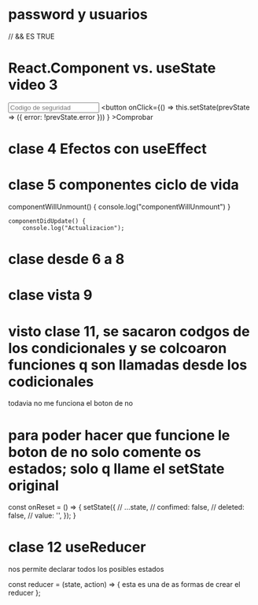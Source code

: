 # password y usuarios

// && ES TRUE

# React.Component vs. useState video 3
<input placeholder="Codigo de seguridad"></input>
                <button
                    onClick={() => 
                        this.setState(prevState => ({ error: !prevState.error }))
                    } 
                >Comprobar</button>

# clase 4 Efectos con useEffect

# clase 5 componentes ciclo de vida 
componentWillUnmount() {
        console.log("componentWillUnmount")
    }

    componentDidUpdate() {
        console.log("Actualizacion");

# clase desde 6 a 8

# clase vista 9

# visto clase 11, se sacaron codgos de los condicionales y se colcoaron funciones q son llamadas desde los codicionales
todavia no me funciona el boton de no

# para poder hacer que funcione le boton de no solo comente os estados; solo q llame el setState original 

const onReset = () => {
    setState({
      //  ...state,
       // confimed: false,
      //  deleted: false,
      //  value: '',
    });
   }

# clase 12 useReducer
nos permite declarar todos los posibles estados

const reducer = (state, action) => { esta es una de as formas de crear el reducer
};